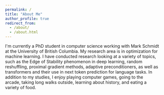 ```yaml
---
permalink: /
title: "About Me"
author_profile: true
redirect_from: 
  - /about/
  - /about.html
---
```


I'm currently a PhD student in computer science working with Mark Schmidt at the University of British Columbia. My research area is in optimization for machine learning. I have conducted research looking at a variety of topics, such as the Edge of Stability phenomenon in deep learning, random reshuffling, proximal gradient methods, adaptive preconditioners, as well as transformers and their use in next token prediction for language tasks. In addition to my studies, I enjoy playing computer games, going to the arcade, taking long walks outside, learning about history, and eating a variety of food.